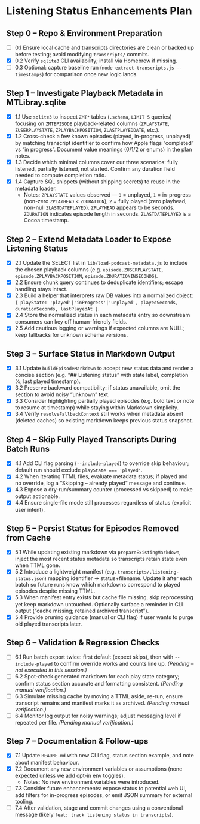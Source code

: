 # Listening Status Enhancements Plan

## Step 0 – Repo & Environment Preparation
- [ ] 0.1 Ensure local cache and transcripts directories are clean or backed up before testing; avoid modifying `transcripts/` commits.
- [x] 0.2 Verify `sqlite3` CLI availability; install via Homebrew if missing.
- [ ] 0.3 Optional: capture baseline run (`node extract-transcripts.js --timestamps`) for comparison once new logic lands.

## Step 1 – Investigate Playback Metadata in MTLibray.sqlite
- [x] 1.1 Use `sqlite3` to inspect `ZMT*` tables (`.schema`, `LIMIT 5` queries) focusing on `ZMTEPISODE` playback-related columns (`ZPLAYSTATE`, `ZUSERPLAYSTATE`, `ZPLAYBACKPOSITION`, `ZLASTPLAYEDDATE`, etc.).
- [x] 1.2 Cross-check a few known episodes (played, in-progress, unplayed) by matching transcript identifier to confirm how Apple flags “completed” vs “in progress”. Document value meanings (0/1/2 or enums) in the plan notes.
- [x] 1.3 Decide which minimal columns cover our three scenarios: fully listened, partially listened, not started. Confirm any duration field needed to compute completion ratio.
- [x] 1.4 Capture SQL snippets (without shipping secrets) to reuse in the metadata loader.
	- Notes: `ZPLAYSTATE` values observed — `0` = unplayed, `1` = in-progress (non-zero `ZPLAYHEAD` < `ZDURATION`), `2` = fully played (zero playhead, non-null `ZLASTDATEPLAYED`). `ZPLAYHEAD` appears to be seconds. `ZDURATION` indicates episode length in seconds. `ZLASTDATEPLAYED` is a Cocoa timestamp.

## Step 2 – Extend Metadata Loader to Expose Listening Status
- [x] 2.1 Update the SELECT list in `lib/load-podcast-metadata.js` to include the chosen playback columns (e.g. `episode.ZUSERPLAYSTATE`, `episode.ZPLAYBACKPOSITION`, `episode.ZDURATIONINSECONDS`).
- [x] 2.2 Ensure chunk query continues to deduplicate identifiers; escape handling stays intact.
- [x] 2.3 Build a helper that interprets raw DB values into a normalized object: `{ playState: 'played'|'inProgress'|'unplayed', playedSeconds, durationSeconds, lastPlayedAt }`.
- [x] 2.4 Store the normalized status in each metadata entry so downstream consumers can key off human-friendly fields.
- [x] 2.5 Add cautious logging or warnings if expected columns are NULL; keep fallbacks for unknown schema versions.

## Step 3 – Surface Status in Markdown Output
- [x] 3.1 Update `buildEpisodeMarkdown` to accept new status data and render a concise section (e.g. “## Listening status” with state label, completion %, last played timestamp).
- [x] 3.2 Preserve backward compatibility: if status unavailable, omit the section to avoid noisy “unknown” text.
- [x] 3.3 Consider highlighting partially played episodes (e.g. bold text or note to resume at timestamp) while staying within Markdown simplicity.
- [x] 3.4 Verify `resolveFallbackContext` still works when metadata absent (deleted caches) so existing markdown keeps previous status snapshot.

## Step 4 – Skip Fully Played Transcripts During Batch Runs
- [x] 4.1 Add CLI flag parsing (`--include-played`) to override skip behaviour; default run should exclude `playState === 'played'`.
- [x] 4.2 When iterating TTML files, evaluate metadata status; if played and no override, log a “Skipping <show> – already played” message and continue.
- [x] 4.3 Expose a dry-run/summary counter (processed vs skipped) to make output actionable.
- [x] 4.4 Ensure single-file mode still processes regardless of status (explicit user intent).

## Step 5 – Persist Status for Episodes Removed from Cache
- [x] 5.1 While updating existing markdown via `prepareExistingMarkdown`, inject the most recent status metadata so transcripts retain state even when TTML gone.
- [x] 5.2 Introduce a lightweight manifest (e.g. `transcripts/.listening-status.json`) mapping identifier → status+filename. Update it after each batch so future runs know which markdowns correspond to played episodes despite missing TTML.
- [x] 5.3 When manifest entry exists but cache file missing, skip reprocessing yet keep markdown untouched. Optionally surface a reminder in CLI output (“cache missing; retained archived transcript”).
- [x] 5.4 Provide pruning guidance (manual or CLI flag) if user wants to purge old played transcripts later.

## Step 6 – Validation & Regression Checks
- [ ] 6.1 Run batch export twice: first default (expect skips), then with `--include-played` to confirm override works and counts line up. _(Pending – not executed in this session.)_
- [ ] 6.2 Spot-check generated markdown for each play state category; confirm status section accurate and formatting consistent. _(Pending manual verification.)_
- [ ] 6.3 Simulate missing cache by moving a TTML aside, re-run, ensure transcript remains and manifest marks it as archived. _(Pending manual verification.)_
- [ ] 6.4 Monitor log output for noisy warnings; adjust messaging level if repeated per file. _(Pending manual verification.)_

## Step 7 – Documentation & Follow-ups
- [x] 7.1 Update `README.md` with new CLI flag, status section example, and note about manifest behaviour.
- [x] 7.2 Document any new environment variables or assumptions (none expected unless we add opt-in env toggles).
	- Notes: No new environment variables were introduced.
- [ ] 7.3 Consider future enhancements: expose status to potential web UI, add filters for in-progress episodes, or emit JSON summary for external tooling.
- [ ] 7.4 After validation, stage and commit changes using a conventional message (likely `feat: track listening status in transcripts`).
